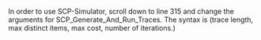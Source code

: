 In order to use SCP-Simulator, scroll down to line 315 and change the arguments for SCP_Generate_And_Run_Traces. 
The syntax is (trace length, max distinct items, max cost, number of iterations.)

